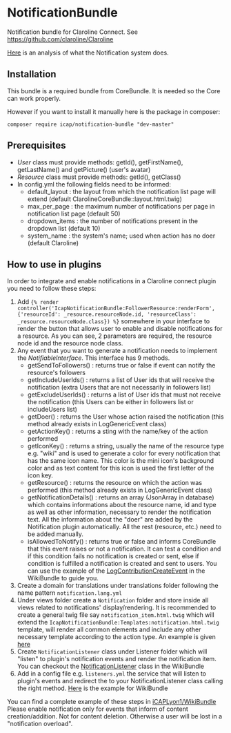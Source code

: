 NotificationBundle
==================

Notification bundle for Claroline Connect. See https://github.com/claroline/Claroline

[Here](https://github.com/iCAPLyon1/NotificationBundle/blob/master/Resources/doc/system_description.md) is an analysis of what the Notification system does.

Installation
-------------------------

This bundle is a required bundle from CoreBundle. It is needed so the Core can work properly.

However if you want to install it manually here is the package in composer:

`composer require icap/notification-bundle "dev-master"`

Prerequisites
------------------------

*	*User* class must provide methods: getId(), getFirstName(), getLastName() and getPicture() (user's avatar)
*	*Resource* class must provide methods: getId(), getClass() 
*	In config.yml the following fields need to be informed:
    - default_layout : the layout from which the notification list page will extend (default ClarolineCoreBundle::layout.html.twig)
    - max_per_page : the maximum number of notifications per page in notification list page (default 50)
    - dropdown_items : the number of notifications present in the dropdown list (default 10)
    - system_name : the system's name; used when action has no doer (default Claroline)

How to use in plugins
-----------------------------

In order to integrate and enable notifications in a Claroline connect plugin you need to follow these steps:

1.  Add
    `{% render controller('IcapNotificationBundle:FollowerResource:renderForm', {'resourceId': _resource.resourceNode.id, 'resourceClass': _resource.resourceNode.class}) %}`
    somewhere in your interface to render the button that allows user to enable and disable notifications for a resource.     As you can see, 2 parameters are required, the resource node id and the resource node class.
2.  Any event that you want to generate a notification needs to implement the *NotifiableInterface*. This interface has 9 methods.
    -   getSendToFollowers() : returns true or false if event can notify the resource's followers
    -   getIncludeUserIds() : returns a list of User ids that will receive the notification (extra Users that are not necessarily in followers list)
    -   getExcludeUserIds() : returns a list of User ids that must not receive the notification (this Users can be either in followers list or includeUsers list)
    -   getDoer() : returns the User whose action raised the notification (this method already exists in LogGenericEvent class)
    -   getActionKey() : returns a sting with the name/key of the action performed
    -   getIconKey() : returns a string, usually the name of the resource type e.g. "wiki" and is used to generate a color for every notification that has the same icon name. This color is the mini icon's background color and as text content for this icon is used the first letter of the icon key.
    -   getResource() : returns the resource on which the action was performed (this method already exists in LogGenericEvent class)
    -   getNotificationDetails() : returns an array (JsonArray in database) which contains informations about the resource name, id and type as well as other information, necessary to render the notification text. All the information about the "doer" are added by the Notification plugin automatically. All the rest (resource, etc.) need to be added manually.
    -   isAllowedToNotify() : returns true or false and informs CoreBundle that this event raises or not a notification. It can test a condition and if this condition fails no notification is created or sent, else if condition is fulfilled a notification is created and sent to users.
    You can use the example of the [LogContributionCreateEvent](https://github.com/iCAPLyon1/WikiBundle/blob/master/Event/Log/LogContributionCreateEvent.php) in the WikiBundle to guide you. 
3.  Create a domain for translations under translations folder following the name pattern `notification.lang.yml`
4.  Under views folder create a `Notification` folder and store inside all views related to notifications' display/rendering. It is recommended to create a general twig file say `notification_item.html.twig` which will extend the `IcapNotificationBundle:Templates:notification.html.twig` template, will render all common elements and include any other necessary template according to the action type. An example is given [here](https://github.com/iCAPLyon1/WikiBundle/blob/master/Resources/views/Notification/notification_item.html.twig)
5.  Create `NotificationListener` class under Listener folder which will "listen" to plugin's notification events and render the notification item. You can checkout the [NotificationListener](https://github.com/iCAPLyon1/WikiBundle/blob/master/Listener/NotificationListener.php) class in the WikiBundle
6.  Add in a config file e.g. `listeners.yml` the service that will listen to plugin's events and redirect the to your NotificationListener class calling the right method. [Here](https://github.com/iCAPLyon1/WikiBundle/blob/master/Resources/config/services/listeners.yml) is the example for WikiBundle

You can find a complete example of these steps in [iCAPLyon1/WikiBundle](https://github.com/iCAPLyon1/WikiBundle)
Please enable notification only for events that inform of content creation/addition. Not for content deletion. Otherwise a user will be lost in a "notification overload". 


